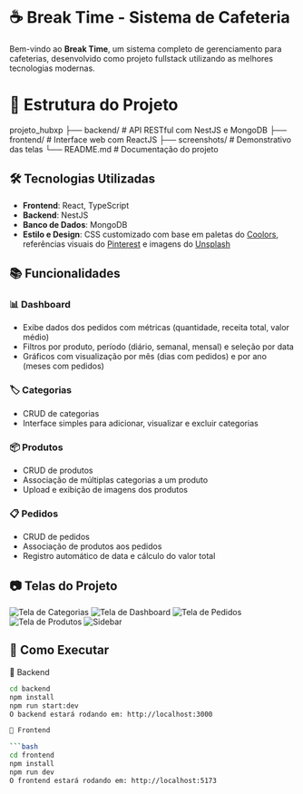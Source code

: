 # ☕ Break Time - Sistema de Cafeteria

Bem-vindo ao **Break Time**, um sistema completo de gerenciamento para cafeterias, desenvolvido como projeto fullstack utilizando as melhores tecnologias modernas.

# 📁 Estrutura do Projeto
projeto_hubxp
├── backend/        # API RESTful com NestJS e MongoDB
├── frontend/       # Interface web com ReactJS
├── screenshots/    # Demonstrativo das telas
└── README.md       # Documentação do projeto
## 🛠️ Tecnologias Utilizadas

- **Frontend**: React, TypeScript
- **Backend**: NestJS
- **Banco de Dados**: MongoDB
- **Estilo e Design**: CSS customizado com base em paletas do [Coolors](https://coolors.co/), referências visuais do [Pinterest](https://pinterest.com) e imagens do [Unsplash](https://unsplash.com)

## 📚 Funcionalidades

### 📊 Dashboard
- Exibe dados dos pedidos com métricas (quantidade, receita total, valor médio)
- Filtros por produto, período (diário, semanal, mensal) e seleção por data
- Gráficos com visualização por mês (dias com pedidos) e por ano (meses com pedidos)

### 🏷️ Categorias
- CRUD de categorias
- Interface simples para adicionar, visualizar e excluir categorias

### 📦 Produtos
- CRUD de produtos
- Associação de múltiplas categorias a um produto
- Upload e exibição de imagens dos produtos

### 📋 Pedidos
- CRUD de pedidos
- Associação de produtos aos pedidos
- Registro automático de data e cálculo do valor total

## 📷 Telas do Projeto

![Tela de Categorias](./projeto_hubxp-master/screenshots/categorias.jpeg)
![Tela de Dashboard](./projeto_hubxp-master/screenshots/dashboard.jepg)
![Tela de Pedidos](./projeto_hubxp-master/screenshots/pedidos.jpeg)
![Tela de Produtos](./projeto_hubxp-master/screenshots/produtos.jepg)
![Sidebar](./projeto_hubxp-master/screenshots/sidebar.jepg)


## 🚀 Como Executar

🔧 Backend

```bash
cd backend
npm install
npm run start:dev
O backend estará rodando em: http://localhost:3000 

🎨 Frontend

```bash
cd frontend
npm install
npm run dev
O frontend estará rodando em: http://localhost:5173






